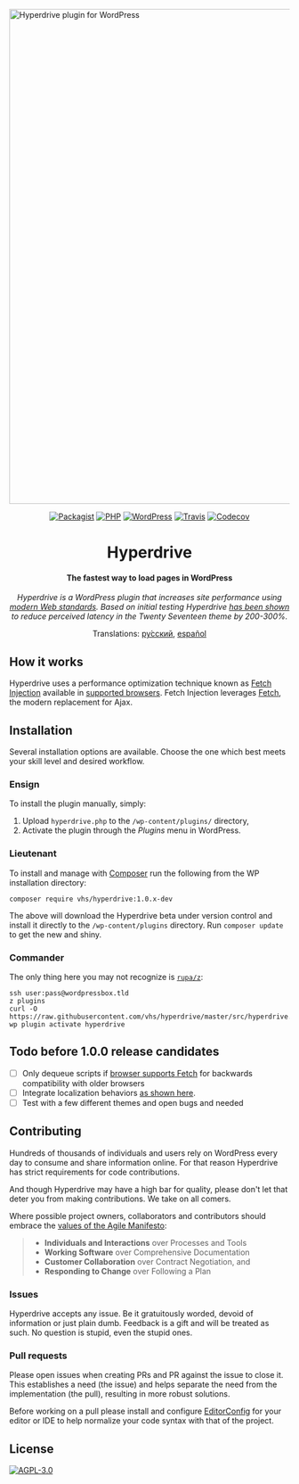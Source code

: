 <a href="http://hyperdrive.vhs.codeberg.page"><img src="https://codeberg.org/vhs/hyperdrive/blob/master/logo.png" alt="Hyperdrive plugin for WordPress" title="Hyperdrive - The fastest way to load pages in WordPress" width="888"></a>

<p align="center">
  <a href="https://packagist.org/packages/vhs/hyperdrive"><img src="https://img.shields.io/packagist/v/vhs/hyperdrive.svg?style=flat-square" alt="Packagist"></a>
  <a href="https://php.net/"><img src="https://img.shields.io/badge/php-%3E%3D%205.6-8892BF.svg?style=flat-square" alt="PHP"></a>
  <a href="https://wordpress.com/"><img src="https://img.shields.io/badge/wordpress-%3E%3D%204.6-0087BE.svg?style=flat-square" alt="WordPress"></a>
  <a href="https://travis-ci.org/vhs/hyperdrive"><img src="https://img.shields.io/travis/vhs/hyperdrive.svg?style=flat-square" alt="Travis"></a>
  <a href="https://codecov.io/gh/vhs/hyperdrive"><img src="https://img.shields.io/codecov/c/github/vhs/hyperdrive.svg?style=flat-square" alt="Codecov"></a>
</p>

<h1 align="center">Hyperdrive</h1>
<h4 align="center">The fastest way to load pages in WordPress</h4>

<p align="center"><em>Hyperdrive is a WordPress plugin that increases site performance using <a href="https://fetch.spec.whatwg.org/">modern Web standards</a>. Based on initial testing Hyperdrive <a href="https://hackernoon.com/putting-wordpress-into-hyperdrive-4705450dffc2">has been shown</a> to reduce perceived latency in the Twenty Seventeen theme by 200-300%.</em></p>

<p align="center">
  Translations:
  <a href="docs/README_ru.md">ру́сский</a>,
  <a href="docs/README_es-419.md">español</a>
</p>

## How it works

Hyperdrive uses a performance optimization technique known as [Fetch Injection](https://hackcabin.com/post/managing-async-dependencies-javascript/) available in [supported browsers](http://caniuse.com/#search=fetch). Fetch Injection leverages [Fetch](https://github.com/whatwg/fetch), the modern replacement for Ajax.

## Installation

Several installation options are available. Choose the one which best meets your skill level and desired workflow.

### Ensign

To install the plugin manually, simply:

1. Upload `hyperdrive.php` to the `/wp-content/plugins/` directory,
1. Activate the plugin through the *Plugins* menu in WordPress.

### Lieutenant

To install and manage with [Composer](https://getcomposer.org/doc/00-intro.md#installation-linux-unix-osx) run the following from the WP installation directory:

    composer require vhs/hyperdrive:1.0.x-dev

The above will download the Hyperdrive beta under version control and install it directly to the `/wp-content/plugins` directory. Run `composer update` to get the new and shiny.

### Commander

The only thing here you may not recognize is [`rupa/z`](https://github.com/rupa/z/):

```shell
ssh user:pass@wordpressbox.tld
z plugins
curl -O https://raw.githubusercontent.com/vhs/hyperdrive/master/src/hyperdrive.php
wp plugin activate hyperdrive
```

## Todo before 1.0.0 release candidates

- [ ] Only dequeue scripts if [browser supports Fetch](http://caniuse.com/#search=fetch) for backwards compatibility with older browsers
- [ ] Integrate localization behaviors [as shown here](https://gist.github.com/vhs/64e8380010e43a526fb9c9ee511fad17#file-functions-php-L507).
- [ ] Test with a few different themes and open bugs and needed

## Contributing

Hundreds of thousands of individuals and users rely on WordPress every day to consume and share information online. For that reason Hyperdrive has strict requirements for code contributions.

And though Hyperdrive may have a high bar for quality, please don't let that deter you from making contributions. We take on all comers.

Where possible project owners, collaborators and contributors should embrace the [values of the Agile Manifesto](https://pragdave.me/blog/2014/03/04/time-to-kill-agile.html):

> - **Individuals and Interactions** over Processes and Tools
> - **Working Software** over Comprehensive Documentation
> - **Customer Collaboration** over Contract Negotiation, and
> - **Responding to Change** over Following a Plan

### Issues

Hyperdrive accepts any issue. Be it gratuitously worded, devoid of information or just plain dumb. Feedback is a gift and will be treated as such. No question is stupid, even the stupid ones.

### Pull requests

Please open issues when creating PRs and PR against the issue to close it. This establishes a need (the issue) and helps separate the need from the implementation (the pull), resulting in more robust solutions.

Before working on a pull please install and configure [EditorConfig](http://editorconfig.org/) for your editor or IDE to help normalize your code syntax with that of the project.

## License

[![AGPL-3.0](https://img.shields.io/github/license/vhs/hyperdrive.svg?style=flat-square)](https://choosealicense.com/licenses/agpl-3.0/ "GNU Afferno General Public License v3.0")
